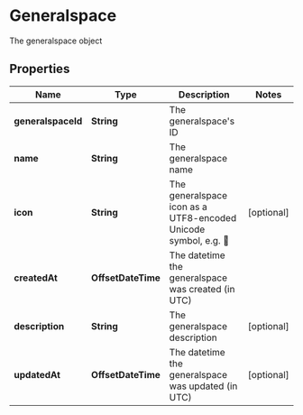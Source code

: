 

# Generalspace

The generalspace object

## Properties

| Name | Type | Description | Notes |
|------------ | ------------- | ------------- | -------------|
|**generalspaceId** | **String** | The generalspace&#39;s ID |  |
|**name** | **String** | The generalspace name |  |
|**icon** | **String** | The generalspace icon as a UTF8-encoded Unicode symbol, e.g. 🚀 |  [optional] |
|**createdAt** | **OffsetDateTime** | The datetime the generalspace was created (in UTC) |  |
|**description** | **String** | The generalspace description |  [optional] |
|**updatedAt** | **OffsetDateTime** | The datetime the generalspace was updated (in UTC) |  [optional] |



